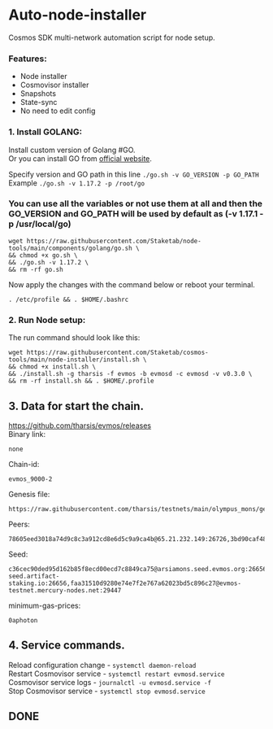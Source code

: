 # Auto-node-installer
Cosmos SDK multi-network automation script for node setup.  
### Features:  
- Node installer
- Cosmovisor installer
- Snapshots
- State-sync
- No need to edit config

### 1. Install GOLANG:
Install custom version of Golang #GO.  
Or you can install GO from [official website](https://golang.org/doc/install).  

Specify version and GO path in this line `./go.sh -v GO_VERSION -p GO_PATH`  
Example `./go.sh -v 1.17.2 -p /root/go`  

### You can use all the variables or not use them at all and then the GO_VERSION and GO_PATH will be used by default as (-v 1.17.1 -p /usr/local/go)  

```
wget https://raw.githubusercontent.com/Staketab/node-tools/main/components/golang/go.sh \
&& chmod +x go.sh \
&& ./go.sh -v 1.17.2 \
&& rm -rf go.sh
```
Now apply the changes with the command below or reboot your terminal.  
```
. /etc/profile && . $HOME/.bashrc
```

### 2. Run Node setup:
The run command should look like this:
```
wget https://raw.githubusercontent.com/Staketab/cosmos-tools/main/node-installer/install.sh \
&& chmod +x install.sh \
&& ./install.sh -g tharsis -f evmos -b evmosd -c evmosd -v v0.3.0 \
&& rm -rf install.sh && . $HOME/.profile
```

## 3. Data for start the chain. 
https://github.com/tharsis/evmos/releases  
Binary link:
```
none
```
Chain-id:
```
evmos_9000-2
```  
Genesis file:
```
https://raw.githubusercontent.com/tharsis/testnets/main/olympus_mons/genesis.json
```
Peers:
```
78605eed3018a74d9c8c3a912cd8e6d5c9a9ca4b@65.21.232.149:26726,3bd90caf48ddd2d6b290550ecccd63348fc51da0@95.217.107.96:26658,f8da50943569f160854ac21c9ffb46fb4ff7bc0d@144.217.252.197:26626,1c4c38243893889a17fd3e677999f896b2b18586@95.217.35.111:26666,0e4dec8dd2cb74277bae3a9e7f1816603e97ce60@161.97.178.48:26656,3e7b138c766dc6da32decca8665da1afb2b6bb88@207.244.249.17:26656,5502b008356087cb689211bb3c4285b7ce7f6571@95.217.154.12:26656,8227d17c3cf123108c69bf671295e5fb22d9beb3@161.97.115.68:26656,56de4d8fe7421f5a4fb6ba75b20d749be3eecf22@95.217.84.54:26656,06e3dfce2d729250e810bd5605ad7f05f3b1fc2c@75.119.155.119:26656,7cb1576a6ed3dbdc62bc30908ff7d7e910c5b08f@78.46.52.20:46656,5502b008356087cb689211bb3c4285b7ce7f6571@95.217.154.12:26656,5576b0160761fe81ccdf88e06031a01bc8643d51@195.201.108.97:24656,13e850d14610f966de38fc2f925f6dc35c7f4bf4@176.9.60.27:26656,38eb4984f89899a5d8d1f04a79b356f15681bb78@18.169.155.159:26656,59c4351009223b3652674bd5ee4324926a5a11aa@51.15.133.26:26656,3a5a9022c8aa2214a7af26ebbfac49b77e34e5c5@65.108.1.46:26656,6624238168de05893ca74c2b0270553189810aa7@95.216.100.80:26656
```
Seed:
```
c36cec90ded95d162b85f8ecd00ecd7c8849ca75@arsiamons.seed.evmos.org:26656,6f0bbcf559a3eab1c5594062d587ccec4b4bade2@evmos-seed.artifact-staking.io:26656,faa31510d9280e74e7f2e767a62023bd5c896c27@evmos-testnet.mercury-nodes.net:29447
```
minimum-gas-prices:
```
0aphoton
```

## 4. Service commands.
Reload configuration change - `systemctl daemon-reload`  
Restart Cosmovisor service - `systemctl restart evmosd.service`  
Cosmovisor service logs - `journalctl -u evmosd.service -f`  
Stop Cosmovisor service - `systemctl stop evmosd.service`  

## DONE
